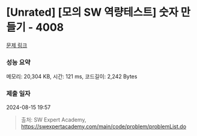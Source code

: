 # [Unrated] [모의 SW 역량테스트] 숫자 만들기 - 4008 

[문제 링크](https://swexpertacademy.com/main/code/problem/problemDetail.do?contestProbId=AWIeRZV6kBUDFAVH) 

### 성능 요약

메모리: 20,304 KB, 시간: 121 ms, 코드길이: 2,242 Bytes

### 제출 일자

2024-08-15 19:57



> 출처: SW Expert Academy, https://swexpertacademy.com/main/code/problem/problemList.do